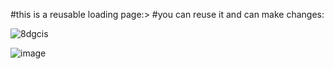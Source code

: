#this is a reusable loading page:>
#you can reuse it and can make changes:


![8dgcis](https://github.com/Jishnumo/Loading/assets/147910757/b3c811f4-87ae-422f-8c4f-7e20d9dc6861)


![image](https://github.com/Jishnumo/Loading/assets/147910757/c5e177bd-9504-4fa8-8f49-a69f1ec824f6)


